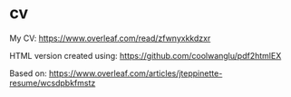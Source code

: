 # cv

My CV: https://www.overleaf.com/read/zfwnyxkkdzxr

HTML version created using: https://github.com/coolwanglu/pdf2htmlEX

Based on: https://www.overleaf.com/articles/jteppinette-resume/wcsdpbkfmstz
